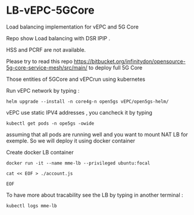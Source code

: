 # LB-vEPC-5GCore
Load balancing implementation for vEPC and 5G Core

Repo show Load balancing with DSR IPIP .

HSS and PCRF are not available.

Please try to read this repo https://bitbucket.org/infinitydon/opensource-5g-core-service-mesh/src/main/ to deploy full 5G Core

Those entities of 5GCore and vEPCrun using kubernetes

Run vEPC network by typing :

```
helm upgrade --install -n core4g-n open5gs vEPC/open5gs-helm/
```
vEPC use static IPV4 addresses , you cancheck it by typing 

```
kubectl get pods -n ope5gs -owide
```

assuming that all pods are running well and you want to mount NAT LB for exemple. So we will deploy it using docker container

Create docker LB container

```
docker run -it --name mme-lb --privileged ubuntu:focal
```

```
cat << EOF > ./account.js

EOF
```



To have more about tracability see the LB by typing in another terminal :

```
kubectl logs mme-lb
```
